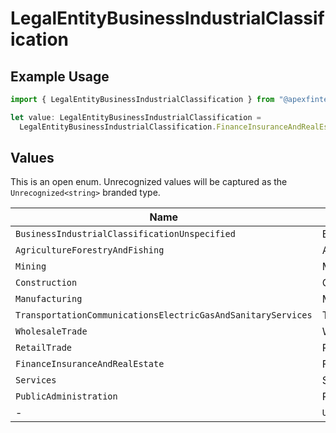 # LegalEntityBusinessIndustrialClassification

## Example Usage

```typescript
import { LegalEntityBusinessIndustrialClassification } from "@apexfintechsolutions/ascend-sdk/models/components";

let value: LegalEntityBusinessIndustrialClassification =
  LegalEntityBusinessIndustrialClassification.FinanceInsuranceAndRealEstate;
```

## Values

This is an open enum. Unrecognized values will be captured as the `Unrecognized<string>` branded type.

| Name                                                             | Value                                                            |
| ---------------------------------------------------------------- | ---------------------------------------------------------------- |
| `BusinessIndustrialClassificationUnspecified`                    | BUSINESS_INDUSTRIAL_CLASSIFICATION_UNSPECIFIED                   |
| `AgricultureForestryAndFishing`                                  | AGRICULTURE_FORESTRY_AND_FISHING                                 |
| `Mining`                                                         | MINING                                                           |
| `Construction`                                                   | CONSTRUCTION                                                     |
| `Manufacturing`                                                  | MANUFACTURING                                                    |
| `TransportationCommunicationsElectricGasAndSanitaryServices`     | TRANSPORTATION_COMMUNICATIONS_ELECTRIC_GAS_AND_SANITARY_SERVICES |
| `WholesaleTrade`                                                 | WHOLESALE_TRADE                                                  |
| `RetailTrade`                                                    | RETAIL_TRADE                                                     |
| `FinanceInsuranceAndRealEstate`                                  | FINANCE_INSURANCE_AND_REAL_ESTATE                                |
| `Services`                                                       | SERVICES                                                         |
| `PublicAdministration`                                           | PUBLIC_ADMINISTRATION                                            |
| -                                                                | `Unrecognized<string>`                                           |